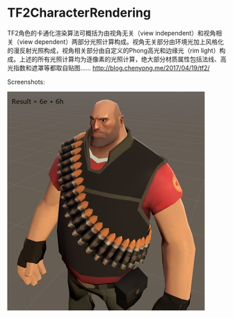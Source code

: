 # TF2CharacterRendering
TF2角色的卡通化渲染算法可概括为由视角无关（view independent）和视角相关（view dependent）两部分光照计算构成。视角无关部分由环境光加上风格化的漫反射光照构成，视角相关部分由自定义的Phong高光和边缘光（rim light）构成。上述的所有光照计算均为逐像素的光照计算，绝大部分材质属性包括法线、高光指数和遮罩等都取自贴图......
http://blog.chenyong.me/2017/04/19/tf2/

Screenshots:

![](https://raw.githubusercontent.com/chenyong2github/TF2CharacterRendering/master/Screenshots/6j.jpg)
